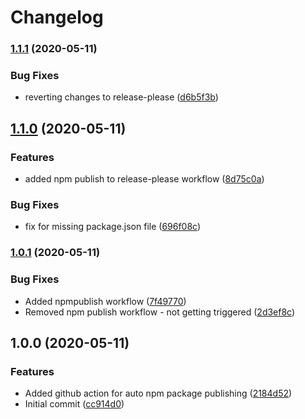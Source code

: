# Changelog

### [1.1.1](https://www.github.com/anoopengineer/react-bigly-calendar/compare/v1.1.0...v1.1.1) (2020-05-11)


### Bug Fixes

* reverting changes to release-please ([d6b5f3b](https://www.github.com/anoopengineer/react-bigly-calendar/commit/d6b5f3b99d9a57f9b9ae352822b5c6c634da525a))

## [1.1.0](https://www.github.com/anoopengineer/react-bigly-calendar/compare/v1.0.1...v1.1.0) (2020-05-11)


### Features

* added npm publish to release-please workflow ([8d75c0a](https://www.github.com/anoopengineer/react-bigly-calendar/commit/8d75c0ae9fd5946abb10bbfb9a0d9db9df164d69))


### Bug Fixes

* fix for missing package.json file ([696f08c](https://www.github.com/anoopengineer/react-bigly-calendar/commit/696f08c6c28c9d0c068ca1b4ed969ac3d8e06647))

### [1.0.1](https://www.github.com/anoopengineer/react-bigly-calendar/compare/v1.0.0...v1.0.1) (2020-05-11)


### Bug Fixes

* Added npmpublish workflow ([7f49770](https://www.github.com/anoopengineer/react-bigly-calendar/commit/7f4977028c1f464bb223dd6eecbc347554762cb2))
* Removed npm publish workflow - not getting triggered ([2d3ef8c](https://www.github.com/anoopengineer/react-bigly-calendar/commit/2d3ef8c653373e7d23a5ab045b1889d9a1b0bd6b))

## 1.0.0 (2020-05-11)


### Features

* Added github action for auto npm package publishing ([2184d52](https://www.github.com/anoopengineer/react-bigly-calendar/commit/2184d52f0d653520adb8d02b8a117393b1ea5766))
* Initial commit ([cc914d0](https://www.github.com/anoopengineer/react-bigly-calendar/commit/cc914d0bad96a938d51a100a15e2747147b33e6b))

